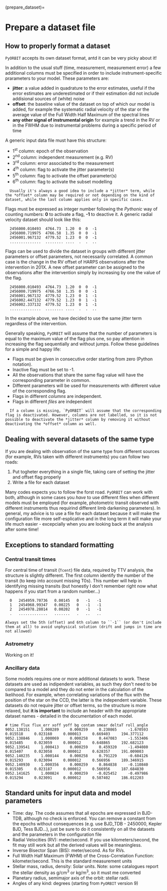(prepare_dataset)=

# Prepare a dataset file

## How to properly format a dataset

`PyORBIT` accepts its own dataset format, antd it can be very picky about it!

In addition to the usual stuff (time, measurement, measurement error) a few additional columns must be specified in order to include instrument-specific prarameters to your model. These parameters are:

- **jitter**: a value added in quadrature to the error estimates, useful if the error estimates are underestimated or if their estimation did not include addisional sources of (white) noise
- **offset**: the baseline value of the dataset on top of which our model is added, for example the systematic radial velocity of the star or the average value of the Full Width Half Maximum of the spectral lines
- **any other signal of instrumental origin** for example a trend in the RV or in the FWHM due to instrumental problems during a specific period of time

A generic input data file must have this structure:

- 1<sup>st</sup> column: epoch of the observation
- 2<sup>nd</sup> column: independent measurement (e.g. RV)
- 3<sup>rd</sup> column: error associated to the measurement
- 4<sup>th</sup> column: flag to activate the jitter parameter(s)
- 5<sup>th</sup> column: flag to activate the offset parameter(s)
- 6<sup>th</sup> column: flag to activate the subset modelling


```{tip}
  Usually it's always a good idea to include a *jitter* term, while the *offset* column may be required or not depending on the kind of dataset, while the last column applies only in specific cases.
```

Flags must be expressed as integer number following the *Pythonic* way of counting numbers: **0** to activate a flag, **-1** to deactive it.
A generic radial velocity dataset should look like this:

```
  2456000.010493  4764.73  1.20  0  0  -1
  2456000.719975  4766.58  1.35  0  0  -1
  2456001.967132  4779.52  1.23  0  0  -1
  ..............  ........ ....  .  .  ..
```

Flags can be used to divide the dataset in groups with different jitter parameters or offset parameters, not necessarily correlated.
A common case is the change in the RV offset of HARPS observations after the intervention in 201X. A new offset parameter can be assigned to the observations after the intervention simply by increasing by one the value of the flag.

```
  2456000.010493  4764.73  1.20  0  0  -1
  2456000.719975  4766.58  1.35  0  0  -1
  2456001.967132  4779.52  1.23  0  1  -1
  2456002.447132  4779.52  1.23  0  1  -1
  2456002.337132  4779.52  1.23  0  1  -1
  ..............  ........ ....  .  .  ..
```

In the example above, we have decided to use the same jitter term regardless of the intervention.

Generally speaking, `PyORBIT` will assume that the number of parameters is equal to the maximum value of the flag plus one, so pay attention in increasing the flag sequentially and without jumps. Follow these guidelines for a simple and happy life:

- Flags must be given in consecutive order starting from zero (Python notation).
- Inactive flag must be set to -1.
- All the observations that share the same flag value will have the corresponding parameter in common.
- Different parameters will be used for measurements with different value of the corresponding flag.
- Flags in different *columns* are independent.
- Flags in different *files* are independent

```{warning}
  If a column is missing, `PyORBIT` will assume that the corresponding flag is deactivated. However, columns are not labelled, so it is not possible to deactivate the *jitter* column by removing it without deactivating the *offset* column as well.
```

<!---
The flags of the last three columns must be expressed as integers. Jitter,
offset and linear parameters cannot be shared between datasets. For linear
trends of physical origin, a model that can be shared between datasets is
available. Check the `Jitter, offset and linear flags`_ subsection for more
information.

This is an extract from the file ``TestCase01_RV.dat``, in the example folder,
with epochs expressed as BJD_{TDB}-2450000.0 Julian days:

::

  6000.010493  4764.73  1.00  0  0  -1
  6000.719975  4766.58  1.00  0  0  -1
  6001.967132  4779.52  1.00  0  0  -1
  .........   ........  ....  .  .  ..

The choice of the time standard is arbitrary, just pay attention to always be
self-consistent.

When provided to the ``pyorbit_emcee()`` subroutine instead of being read from
a file, the input_dataset must be a dictionary
where each keyword corresponds to the label of the dataset. For each keyword, a
[n,6] ``numpy`` array must be
provided, where *n* is the number of observations.  If the keyword for a dataset is present, it will have priority on the dataset file unless the keyword is empty.

For example:

::

  input_dataset{'RV'} = np.zeros([n,6])
  input_dataset{'RV'}[:,0] = epochs of the observations
  input_dataset{'RV'}[:,1] = values of the observations
  input_dataset{'RV'}[:,2] = associated errors
  input_dataset{'RV'}[:,3] = jitter flag
  input_dataset{'RV'}[:,4] = offset flag
  input_dataset{'RV'}[:,5] = linear trend flag

 --->

## Dealing with several datasets of the same type

If you are dealing with observation of the same type from different sources (for example, RVs taken with different instruments) you can follow two roads:

1) Put togheter everything in a single file, taking care of setting the jitter and offset flag properly
2) Write a file for each dataset

Many codes expects you to follow the forst road. `PyORBIT` can work with both, although in some cases you *have* to use different files when different models must be employed (for example, photometric transit observed with different instruments thus requirind different limb darkening parameters). In general, my advice is to use a file for each dataset because it will make the configuration file more self-esplicative and in the long term it will make your life much easier - excepcially when you are looking back at the analysis after some time!

## Exceptions to standard formatting

### Central transit times

For central time of transit (`Tcent`) file data, required by TTV analysis, the structure is slightly
different. The first column identify the number of the transit (to keep into account missing T0s). This number will help in identifying missing transits (but honestly I don't remember right now what happens if you start from a random number...)

```
  0   2454959.70736   0.00145   0   -1   -1
  1   2454968.99347   0.00225   0   -1   -1
  2   2454978.28014   0.00202   0   -1   -1
  .   .............   .......   .   ..   ..
```

```{warning}
Always set the 5th (offset) and 6th column to ``-1`` (or don't include
them at all) to avoid unphysical solution (drift and jumps in time are not allowed)
```

### Astrometry

Working on it!

### Ancillary data

Some models requires one or more additional datasets to work. These datasets are used as indipendent variables, as such they don't need to be compared to a model and they do not enter in the calculation of the lkelihood. For example, when correlating variations of the flux with the position of the star on the CCD, the latter is the independent variable. These datasets do not require jitter or offset terms, so the structure is more relaxed, but **it is important** to include an header with the appropriate dataset names - detailed in the documentation of each model.


```
# time flux flux_err xoff yoff bg contam smear deltaT roll_angle
9052.138151     1.000289     0.000259     0.230865     -1.670593     0.015518     0.023160     0.000013     0.669403     194.377112
9052.138846     1.000069     0.000258     0.447083     -1.553406     0.015485     0.023059     0.000012     0.648865     192.682123
9052.139541     1.000413     0.000259     0.459320     -1.494080     0.015407     0.023058     0.000012     0.628357     191.009003
9052.140235     1.000144     0.000258     0.791229     -0.604126     0.015293     0.023094     0.000012     0.566956     189.346915
9052.140930     1.000356     0.000259     0.864838     -0.110840     0.015305     0.023187     0.000012     0.566956     187.684830
9052.141625     1.000824     0.000259    -0.025452     -0.497986     0.015294     0.023091     0.000012     0.587402     186.012203
```


<!---

::

  input_dataset{'Tcent_b'} = np.zeros([n,6])
  input_dataset{'Tcent_b'}[:,0] = number of transit (e.g. if some transit is missing)
  input_dataset{'Tcent_b'}[:,1] = transit time
  input_dataset{'Tcent_b'}[:,2] = associated error
  input_dataset{'Tcent_b'}[:,3] = jitter flag
  input_dataset{'Tcent_b'}[:,4] = should be set to -1 to avoid unphysical solution
  input_dataset{'Tcent_b'}[:,5] = should be set to -1 to avoid unphysical solution

-->

## Standard units for input data and model parameters

- Time: day. The code assumes that all epochs are expressed in BJD-TDB, although no check is enforced. You can remove a constant from the epochs without consequences (e.g. use BJD_TDB - 2450000, Kepler BJD, Tess BJD...), just be sure to do it consistently on all the datasets and the parameters in the configuration file
- Radial Velocities (RV): meter/second. If you use kilometers/second, the fit may still work but all the derived values will be meaningless.
- Inverse Bisector Span (BIS): meter/second. As for RVs.
- Full Width Half Maximum (FWHM) of the Cross-Correlation Function: kilometer/second. This is the standard measurement units
- Stellar mass, radius, density: Solar units. Note: some catalogues report the stellar density as g/cm<sup>3</sup> or kg/m<sup>3</sup>, so it must me converted
- Planetary radius, semimajor axis of the orbit: stellar radii.
- Angles of any kind: degrees (starting from `PyORBIT` version 9)

<!---

# Jitter, offset and linear flags

Jitter, offset and linear parameters cannot be shared between datasets. For linear trends of physical origin, a model that can be shared between datasets is avaialble.

Activating the jitter flag will introduce a new parameter which will be added in quadrature to the error bars of the measurement for which the flag has been activated.
The offset flag will add a constant offset (or zero-point) to all the measurement for which the flag has been activated.
The linear flag will include a linear trend in the dataset. Note that this flag will add only the slope as additional parameter, while the intercept of the linear trend must be set using the offset flat. Only a linear trend is supported, higher order terms have not been implemented simply because I never encpuntered such an extreme case, but on request it may be included as additional columns in the file.

The flags of the last three columns must be expressed as integers. The value of a flag must be set ``-1`` if you don't want to include the corresponding parameter in the model, otherwise to increasing number starting from ``0``.
The flags can be used to divide the dataset in groups where different parameters are used for a specific model. For example, it is possible to use different offset parameters for data taken before and after a given epoch (for example, if the instrument has been modified in some way). To do so, set to ``0`` the offset flag of the data taken before the chosen epoch, and to ``1`` the data taken after that epoch. Just increase by another unit if you want to add an additional offset parameter.

The code will assume that the number of parameters is equal to the maximum value of the flag plus one, so pay attention in increasing the flag sequentially and without jumps.

For a given kind of flag:

- Flags must be given in consecutive order starting from zero (Python notation).
- Inactive flag must be set to -1.
- All the parameters that share the same flag value will have that parameter in common.
- Different parameters will be used for measurements with different value of flag.
- Flags in different columns are independent.

Let's look at the following example:

::

  epoch_00  meas_00  err_00  0  0  -1
  epoch_01  meas_01  err_01  0  0  -1
  epoch_02  meas_02  err_02  1  0  -1
  epoch_03  meas_03  err_03  1  1  -1
  epoch_04  meas_04  err_04  1  1   0
  epoch_05  meas_05  err_05  2  1   0
  epoch_06  meas_06  err_06  2  0   0


- `epoch_00` and `epoch_01` share the same jitter term, so they do `(epoch_02, epoch_03, epoch_04)` and `(epoch_05, epoch_06)`, for a total of 3 jitter parameters.
- `epoch_00`, `epoch_01`, `epoch_02` and `epoch_06` share the same offset. `epoch_03`, `epoch_04`, `epoch_05` share a different offset parameter.
- `epoch_04`, `epoch_05`, `epoch_06` are modeled using a linear trend. `epoch_00`, `epoch_01`, `epoch_02` and `epoch_03` are not.


What's the point of using the flags instead of creating different datasets? Here a few examples:

- Suppose your instrument undergoes some slight modifications, and the zero point of the RV is shifted but the overall instrument is the same: you can account for this zero-point difference while sharing the same jitter parameter.
- Again your instrument undergoes major changes and both the zero-point and jitter are affected. However, observational parameters that depend on the characteristics of the instrument will be the same (e.g. the amplitude of stellar activity signals observed at optical wavelength), so you want to use only one parameter for this dataset and a different one for another dataset (e.g. observations gathered in the infrared).

Shortly, the flags represent a way to separate instrumental issues from the physical problems.

..
 References
 ----------

 Later


-->
